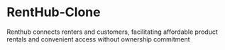 # RentHub-Clone
Renthub connects renters and customers, facilitating affordable product rentals and convenient access without ownership commitment
